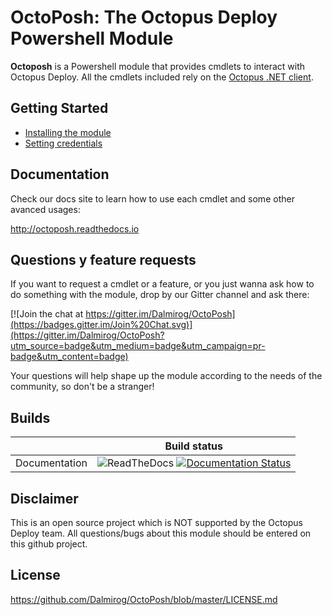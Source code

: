 # OctoPosh: The Octopus Deploy Powershell Module

**Octoposh** is a Powershell module that provides cmdlets to interact with Octopus Deploy. All the cmdlets included rely on the [Octopus .NET client](https://www.nuget.org/packages/Octopus.Client).

## Getting Started

- [Installing the module](http://octoposh.readthedocs.io/en/latest/gettingstarted/installing-the-module/)
- [Setting credentials](http://octoposh.readthedocs.io/en/latest/gettingstarted/setting-credentials/)

## Documentation

Check our docs site to learn how to use each cmdlet and some other avanced usages:

http://octoposh.readthedocs.io

## Questions y feature requests
If you want to request a cmdlet or a feature, or you just wanna ask how to do something with the module, drop by our Gitter channel and ask there:

[![Join the chat at https://gitter.im/Dalmirog/OctoPosh](https://badges.gitter.im/Join%20Chat.svg)](https://gitter.im/Dalmirog/OctoPosh?utm_source=badge&utm_medium=badge&utm_campaign=pr-badge&utm_content=badge)

Your questions will help shape up the module according to the needs of the community, so don't be a stranger!

## Builds

|               |               Build status               |
| :-----------: | :--------------------------------------: |
| Documentation | ![ReadTheDocs](https://raw.githubusercontent.com/rtfd/readthedocs.org/master/media/images/favicon.png) [![Documentation Status](http://readthedocs.org/projects/octoposh/badge/?version=latest)](http://octoposh.readthedocs.io/en/latest/?badge=latest) |

## Disclaimer
This is an open source project which is NOT supported by the Octopus Deploy team. All questions/bugs about this module should be entered on this github project.

## License

https://github.com/Dalmirog/OctoPosh/blob/master/LICENSE.md
